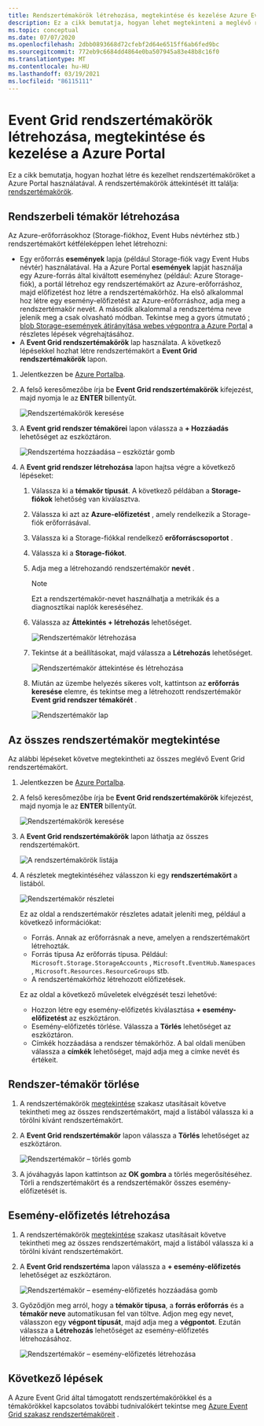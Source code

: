 ```yaml
---
title: Rendszertémakörök létrehozása, megtekintése és kezelése Azure Event Grid (portál)
description: Ez a cikk bemutatja, hogyan lehet megtekinteni a meglévő rendszertémakört, Azure Event Grid rendszertémaköröket létrehozni a Azure Portal használatával.
ms.topic: conceptual
ms.date: 07/07/2020
ms.openlocfilehash: 2dbb0893668d72cfebf2d64e6515ff6ab6fed9bc
ms.sourcegitcommit: 772eb9c6684dd4864e0ba507945a83e48b8c16f0
ms.translationtype: MT
ms.contentlocale: hu-HU
ms.lasthandoff: 03/19/2021
ms.locfileid: "86115111"
---
```

# <a name="create-view-and-manage-event-grid-system-topics-in-the-azure-portal"></a>Event Grid rendszertémakörök létrehozása, megtekintése és kezelése a Azure Portal
Ez a cikk bemutatja, hogyan hozhat létre és kezelhet rendszertémaköröket a Azure Portal használatával. A rendszertémakörök áttekintését itt találja: [rendszertémakörök](system-topics.md).

## <a name="create-a-system-topic"></a>Rendszerbeli témakör létrehozása
Az Azure-erőforrásokhoz (Storage-fiókhoz, Event Hubs névtérhez stb.) rendszertémakört kétféleképpen lehet létrehozni:

- Egy erőforrás **események** lapja (például Storage-fiók vagy Event Hubs névtér) használatával. Ha a Azure Portal **események** lapját használja egy Azure-forrás által kiváltott eseményhez (például: Azure Storage-fiók), a portál létrehoz egy rendszertémakört az Azure-erőforráshoz, majd előfizetést hoz létre a rendszertémakörhöz. Ha első alkalommal hoz létre egy esemény-előfizetést az Azure-erőforráshoz, adja meg a rendszertémakör nevét. A második alkalommal a rendszertéma neve jelenik meg a csak olvasható módban. Tekintse meg a gyors útmutató [: blob Storage-események átirányítása webes végpontra a Azure Portal](blob-event-quickstart-portal.md#subscribe-to-the-blob-storage) a részletes lépések végrehajtásához.
- A **Event Grid rendszertémakörök** lap használata. A következő lépésekkel hozhat létre rendszertémakört a **Event Grid rendszertémakörök** lapon. 

1. Jelentkezzen be [Azure Portalba](https://portal.azure.com).
2. A felső keresőmezőbe írja be **Event Grid rendszertémakörök** kifejezést, majd nyomja le az **ENTER** billentyűt. 

    ![Rendszertémakörök keresése](./media/create-view-manage-system-topics/search-system-topics.png)
3. A **Event grid rendszer témakörei** lapon válassza a **+ Hozzáadás** lehetőséget az eszköztáron.

    ![Rendszertéma hozzáadása – eszköztár gomb](./media/create-view-manage-system-topics/add-system-topic-menu.png)
4. A **Event grid rendszer létrehozása** lapon hajtsa végre a következő lépéseket:
    1. Válassza ki a **témakör típusát**. A következő példában a **Storage-fiókok** lehetőség van kiválasztva. 
    2. Válassza ki azt az **Azure-előfizetést** , amely rendelkezik a Storage-fiók erőforrásával. 
    3. Válassza ki a Storage-fiókkal rendelkező **erőforráscsoportot** . 
    4. Válassza ki a **Storage-fiókot**. 
    5. Adja meg a létrehozandó rendszertémakör **nevét** . 
    
        > [!NOTE]
        > Ezt a rendszertémakör-nevet használhatja a metrikák és a diagnosztikai naplók kereséséhez.
    6. Válassza az **Áttekintés + létrehozás** lehetőséget.

        ![Rendszertémakör létrehozása](./media/create-view-manage-system-topics/create-event-grid-system-topic-page.png)
    5. Tekintse át a beállításokat, majd válassza a **Létrehozás** lehetőséget. 
        
        ![Rendszertémakör áttekintése és létrehozása](./media/create-view-manage-system-topics/system-topic-review-create.png)
    6. Miután az üzembe helyezés sikeres volt, kattintson az **erőforrás keresése** elemre, és tekintse meg a létrehozott rendszertémakör **Event grid rendszer témakörét** . 

        ![Rendszertémakör lap](./media/create-view-manage-system-topics/system-topic-page.png)


## <a name="view-all-system-topics"></a>Az összes rendszertémakör megtekintése
Az alábbi lépéseket követve megtekintheti az összes meglévő Event Grid rendszertémakört. 

1. Jelentkezzen be [Azure Portalba](https://portal.azure.com).
2. A felső keresőmezőbe írja be **Event Grid rendszertémakörök** kifejezést, majd nyomja le az **ENTER** billentyűt. 

    ![Rendszertémakörök keresése](./media/create-view-manage-system-topics/search-system-topics.png)
3. A **Event Grid rendszertémakörök** lapon láthatja az összes rendszertémakört. 

    ![A rendszertémakörök listája](./media/create-view-manage-system-topics/list-system-topics.png)
4. A részletek megtekintéséhez válasszon ki egy **rendszertémakört** a listából. 

    ![Rendszertémakör részletei](./media/create-view-manage-system-topics/system-topic-details.png)

    Ez az oldal a rendszertémakör részletes adatait jeleníti meg, például a következő információkat: 
    - Forrás. Annak az erőforrásnak a neve, amelyen a rendszertémakört létrehozták.
    - Forrás típusa Az erőforrás típusa. Például: `Microsoft.Storage.StorageAccounts` , `Microsoft.EventHub.Namespaces` , `Microsoft.Resources.ResourceGroups` stb.
    - A rendszertémakörhöz létrehozott előfizetések.

    Ez az oldal a következő műveletek elvégzését teszi lehetővé:
    - Hozzon létre egy esemény-előfizetés kiválasztása **+ esemény-előfizetést** az eszköztáron. 
    - Esemény-előfizetés törlése. Válassza a **Törlés** lehetőséget az eszköztáron. 
    - Címkék hozzáadása a rendszer témakörhöz. A bal oldali menüben válassza a **címkék** lehetőséget, majd adja meg a címke nevét és értékeit. 


## <a name="delete-a-system-topic"></a>Rendszer-témakör törlése
1. A rendszertémakörök [megtekintése](#view-all-system-topics) szakasz utasításait követve tekintheti meg az összes rendszertémakört, majd a listából válassza ki a törölni kívánt rendszertémakört. 
2. A **Event Grid rendszertémakör** lapon válassza a **Törlés** lehetőséget az eszköztáron. 

    ![Rendszertémakör – törlés gomb](./media/create-view-manage-system-topics/system-topic-delete-button.png)
3. A jóváhagyás lapon kattintson az **OK gombra** a törlés megerősítéséhez. Törli a rendszertémakört és a rendszertémakör összes esemény-előfizetését is.  

## <a name="create-an-event-subscription"></a>Esemény-előfizetés létrehozása
1. A rendszertémakörök [megtekintése](#view-all-system-topics) szakasz utasításait követve tekintheti meg az összes rendszertémakört, majd a listából válassza ki a törölni kívánt rendszertémakört. 
2. A **Event Grid rendszertéma** lapon válassza a **+ esemény-előfizetés** lehetőséget az eszköztáron. 

    ![Rendszertémakör – esemény-előfizetés hozzáadása gomb](./media/create-view-manage-system-topics/add-event-subscription-button.png)
3. Győződjön meg arról, hogy a **témakör típusa**, a **forrás erőforrás** és a **témakör neve** automatikusan fel van töltve. Adjon meg egy nevet, válasszon egy **végpont típusát**, majd adja meg a **végpontot**. Ezután válassza a **Létrehozás** lehetőséget az esemény-előfizetés létrehozásához. 

    ![Rendszertémakör – esemény-előfizetés létrehozása](./media/create-view-manage-system-topics/create-event-subscription.png)

## <a name="next-steps"></a>Következő lépések
A Azure Event Grid által támogatott rendszertémakörökkel és a témakörökkel kapcsolatos további tudnivalókért tekintse meg [Azure Event Grid szakasz rendszertémaköreit](system-topics.md) . 
